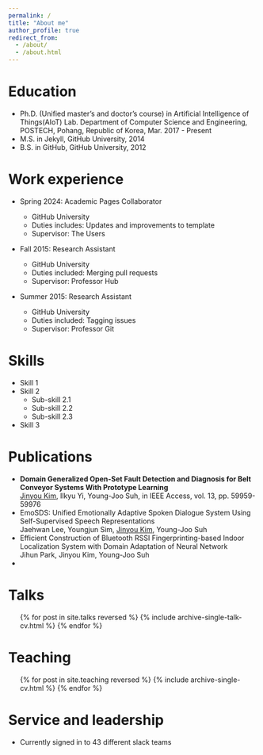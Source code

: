 ```yaml
---
permalink: /
title: "About me"
author_profile: true
redirect_from: 
  - /about/
  - /about.html
---
```


Education
======
* Ph.D. (Unified master’s and doctor’s course) in Artificial Intelligence of Things(AIoT) Lab. Department of Computer Science and Engineering, POSTECH, Pohang, Republic of Korea, Mar. 2017 - Present
* M.S. in Jekyll, GitHub University, 2014
* B.S. in GitHub, GitHub University, 2012

Work experience
======
* Spring 2024: Academic Pages Collaborator
  * GitHub University
  * Duties includes: Updates and improvements to template
  * Supervisor: The Users

* Fall 2015: Research Assistant
  * GitHub University
  * Duties included: Merging pull requests
  * Supervisor: Professor Hub

* Summer 2015: Research Assistant
  * GitHub University
  * Duties included: Tagging issues
  * Supervisor: Professor Git
  
Skills
======
* Skill 1
* Skill 2
  * Sub-skill 2.1
  * Sub-skill 2.2
  * Sub-skill 2.3
* Skill 3

Publications
======
* <B>Domain Generalized Open-Set Fault Detection and Diagnosis for Belt Conveyor Systems With Prototype Learning </B> <br />
<U>Jinyou Kim</U>, Ilkyu Yi, Young-Joo Suh, in IEEE Access, vol. 13, pp. 59959-59976
* EmoSDS: Unified Emotionally Adaptive Spoken Dialogue System Using Self-Supervised Speech Representations <br />
Jaehwan Lee, Youngjun Sim, <U>Jinyou Kim</U>, Young-Joo Suh
* Efficient Construction of Bluetooth RSSI Fingerprinting-based Indoor Localization System with Domain Adaptation of Neural Network <br />
Jihun Park, Jinyou Kim, Young-Joo Suh
* 
  
Talks
======
  <ul>{% for post in site.talks reversed %}
    {% include archive-single-talk-cv.html  %}
  {% endfor %}</ul>
  
Teaching
======
  <ul>{% for post in site.teaching reversed %}
    {% include archive-single-cv.html %}
  {% endfor %}</ul>
  
Service and leadership
======
* Currently signed in to 43 different slack teams

